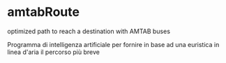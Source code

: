 # amtabRoute
optimized path to reach a destination with AMTAB buses

Programma di intelligenza artificiale per fornire in base ad una euristica in linea d'aria il percorso più breve
